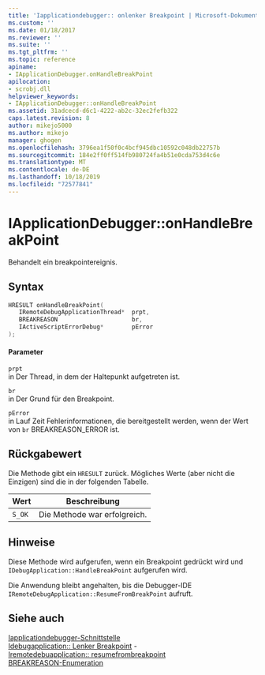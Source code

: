 ```yaml
---
title: 'Iapplicationdebugger:: onlenker Breakpoint | Microsoft-Dokumentation'
ms.custom: ''
ms.date: 01/18/2017
ms.reviewer: ''
ms.suite: ''
ms.tgt_pltfrm: ''
ms.topic: reference
apiname:
- IApplicationDebugger.onHandleBreakPoint
apilocation:
- scrobj.dll
helpviewer_keywords:
- IApplicationDebugger::onHandleBreakPoint
ms.assetid: 31adcecd-d6c1-4222-ab2c-32ec2fefb322
caps.latest.revision: 8
author: mikejo5000
ms.author: mikejo
manager: ghogen
ms.openlocfilehash: 3796ea1f50f0c4bcf945dbc10592c048db22757b
ms.sourcegitcommit: 184e2ff0ff514fb980724fa4b51e0cda753d4c6e
ms.translationtype: MT
ms.contentlocale: de-DE
ms.lasthandoff: 10/18/2019
ms.locfileid: "72577841"
---
```

# <a name="iapplicationdebuggeronhandlebreakpoint"></a>IApplicationDebugger::onHandleBreakPoint
Behandelt ein breakpointereignis.  
  
## <a name="syntax"></a>Syntax  
  
```cpp
HRESULT onHandleBreakPoint(  
   IRemoteDebugApplicationThread*  prpt,  
   BREAKREASON                     br,  
   IActiveScriptErrorDebug*        pError  
);  
```  
  
#### <a name="parameters"></a>Parameter  
 `prpt`  
 in Der Thread, in dem der Haltepunkt aufgetreten ist.  
  
 `br`  
 in Der Grund für den Breakpoint.  
  
 `pError`  
 in Lauf Zeit Fehlerinformationen, die bereitgestellt werden, wenn der Wert von `br` BREAKREASON_ERROR ist.  
  
## <a name="return-value"></a>Rückgabewert  
 Die Methode gibt ein `HRESULT` zurück. Mögliches Werte (aber nicht die Einzigen) sind die in der folgenden Tabelle.  
  
|Wert|Beschreibung|  
|-----------|-----------------|  
|`S_OK`|Die Methode war erfolgreich.|  
  
## <a name="remarks"></a>Hinweise  
 Diese Methode wird aufgerufen, wenn ein Breakpoint gedrückt wird und `IDebugApplication::HandleBreakPoint` aufgerufen wird.  
  
 Die Anwendung bleibt angehalten, bis die Debugger-IDE `IRemoteDebugApplication::ResumeFromBreakPoint` aufruft.  
  
## <a name="see-also"></a>Siehe auch  
 [Iapplicationdebugger-Schnittstelle](../../winscript/reference/iapplicationdebugger-interface.md)    
 [Idebugapplication:: Lenker Breakpoint](../../winscript/reference/idebugapplication-handlebreakpoint.md) -   
 [Iremotedebuapplication:: resumefrombreakpoint](../../winscript/reference/iremotedebugapplication-resumefrombreakpoint.md)    
 [BREAKREASON-Enumeration](../../winscript/reference/breakreason-enumeration.md)